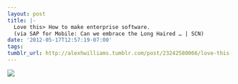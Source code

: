 ```yaml
---
layout: post
title: |-
  Love this> How to make enterprise software.
  (via SAP for Mobile: Can we embrace the Long Haired … | SCN)
date: '2012-05-17T12:57:19-07:00'
tags: 
tumblr_url: http://alexhwilliams.tumblr.com/post/23242580066/love-this-how-to-make-enterprise-software-via
---
```

<img src="http://31.media.tumblr.com/tumblr_m46nfkaYvv1qz5a5ao1_400.jpg"/>
